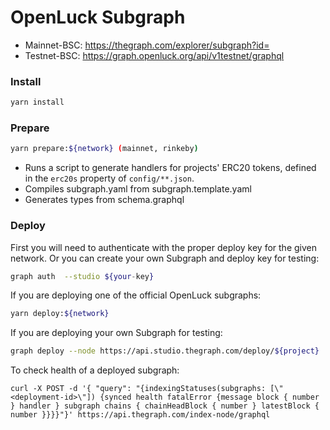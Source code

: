 # OpenLuck Subgraph

- Mainnet-BSC: https://thegraph.com/explorer/subgraph?id=
- Testnet-BSC: https://graph.openluck.org/api/v1testnet/graphql

### Install

```bash
yarn install
```

### Prepare

```bash
yarn prepare:${network} (mainnet, rinkeby)
```

- Runs a script to generate handlers for projects' ERC20 tokens, defined in the `erc20s` property of `config/**.json`.
- Compiles subgraph.yaml from subgraph.template.yaml
- Generates types from schema.graphql

### Deploy

First you will need to authenticate with the proper deploy key for the given network. Or you can create your own Subgraph and deploy key for testing:

```bash
graph auth  --studio ${your-key}
```

If you are deploying one of the official OpenLuck subgraphs:

```bash
yarn deploy:${network}
```

If you are deploying your own Subgraph for testing:

```bash
graph deploy --node https://api.studio.thegraph.com/deploy/${project}
```

To check health of a deployed subgraph: 

```
curl -X POST -d '{ "query": "{indexingStatuses(subgraphs: [\"<deployment-id>\"]) {synced health fatalError {message block { number } handler } subgraph chains { chainHeadBlock { number } latestBlock { number }}}}"}' https://api.thegraph.com/index-node/graphql
```
